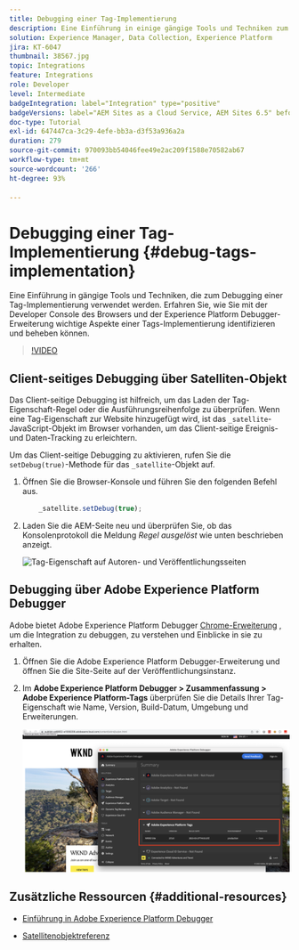```yaml
---
title: Debugging einer Tag-Implementierung
description: Eine Einführung in einige gängige Tools und Techniken zum Debugging einer Tag-Implementierung. Erfahren Sie, wie Sie mit der Developer Console des Browsers und der Experience Platform Debugger-Erweiterung wichtige Aspekte einer Tags-Implementierung identifizieren und beheben können.
solution: Experience Manager, Data Collection, Experience Platform
jira: KT-6047
thumbnail: 38567.jpg
topic: Integrations
feature: Integrations
role: Developer
level: Intermediate
badgeIntegration: label="Integration" type="positive"
badgeVersions: label="AEM Sites as a Cloud Service, AEM Sites 6.5" before-title="false"
doc-type: Tutorial
exl-id: 647447ca-3c29-4efe-bb3a-d3f53a936a2a
duration: 279
source-git-commit: 970093bb54046fee49e2ac209f1588e70582ab67
workflow-type: tm+mt
source-wordcount: '266'
ht-degree: 93%

---
```


# Debugging einer Tag-Implementierung {#debug-tags-implementation}

Eine Einführung in gängige Tools und Techniken, die zum Debugging einer Tag-Implementierung verwendet werden. Erfahren Sie, wie Sie mit der Developer Console des Browsers und der Experience Platform Debugger-Erweiterung wichtige Aspekte einer Tags-Implementierung identifizieren und beheben können.

>[!VIDEO](https://video.tv.adobe.com/v/38567?quality=12&learn=on)

## Client-seitiges Debugging über Satelliten-Objekt

Das Client-seitige Debugging ist hilfreich, um das Laden der Tag-Eigenschaft-Regel oder die Ausführungsreihenfolge zu überprüfen. Wenn eine Tag-Eigenschaft zur Website hinzugefügt wird, ist das `_satellite`-JavaScript-Objekt im Browser vorhanden, um das Client-seitige Ereignis- und Daten-Tracking zu erleichtern.

Um das Client-seitige Debugging zu aktivieren, rufen Sie die `setDebug(true)`-Methode für das `_satellite`-Objekt auf.

1. Öffnen Sie die Browser-Konsole und führen Sie den folgenden Befehl aus.

   ```javascript
       _satellite.setDebug(true);
   ```

1. Laden Sie die AEM-Seite neu und überprüfen Sie, ob das Konsolenprotokoll die Meldung _Regel ausgelöst_ wie unten beschrieben anzeigt.

   ![Tag-Eigenschaft auf Autoren- und Veröffentlichungsseiten](assets/satellite-object-debugging.png)

## Debugging über Adobe Experience Platform Debugger

Adobe bietet Adobe Experience Platform Debugger [Chrome-Erweiterung](https://chrome.google.com/webstore/detail/adobe-experience-platform/bfnnokhpnncpkdmbokanobigaccjkpob) , um die Integration zu debuggen, zu verstehen und Einblicke in sie zu erhalten.

1. Öffnen Sie die Adobe Experience Platform Debugger-Erweiterung und öffnen Sie die Site-Seite auf der Veröffentlichungsinstanz.

2. Im **Adobe Experience Platform Debugger > Zusammenfassung > Adobe Experience Platform-Tags** überprüfen Sie die Details Ihrer Tag-Eigenschaft wie Name, Version, Build-Datum, Umgebung und Erweiterungen.

   ![Adobe Experience Platform Debugger- und Tag-Eigenschaftsdetails](assets/tag-property-details.png)

## Zusätzliche Ressourcen {#additional-resources}

+ [Einführung in Adobe Experience Platform Debugger](https://experienceleague.adobe.com/docs/platform-learn/data-collection/debugger/overview.html?lang=de)

+ [Satellitenobjektreferenz](https://experienceleague.adobe.com/docs/experience-platform/tags/client-side/satellite-object.html?lang=de)
